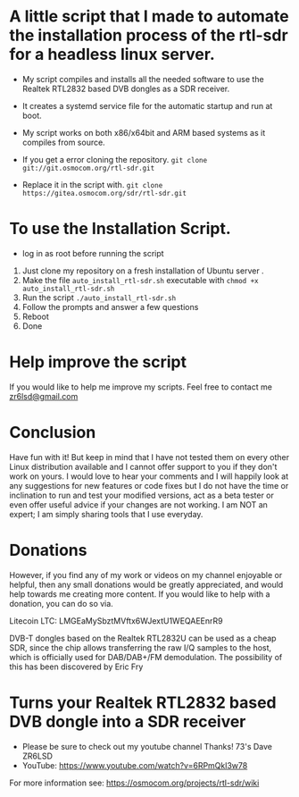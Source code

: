 # A little script that I made to automate the installation process of the rtl-sdr for a headless linux server.

- My script compiles and installs all the needed software to use the Realtek RTL2832 based DVB dongles as a SDR receiver.   

- It creates a systemd service file for the automatic startup and run at boot.

- My script works on both x86/x64bit and ARM based systems as it compiles from source.

- If you get a error cloning the repository. 
```git clone git://git.osmocom.org/rtl-sdr.git```
 - Replace it in the script with.
```git clone https://gitea.osmocom.org/sdr/rtl-sdr.git```

# To use the Installation Script.
- log in as root before running the script

1. Just clone my repository on a fresh installation of Ubuntu server . 
2. Make the file ```auto_install_rtl-sdr.sh``` executable with ```chmod +x auto_install_rtl-sdr.sh ```
3. Run the script ```./auto_install_rtl-sdr.sh```
4. Follow the prompts and answer a few questions
5. Reboot
6. Done 

# Help improve the script

If you would like to help me improve my scripts. Feel free to contact me zr6lsd@gmail.com

# Conclusion

Have fun with it! But keep in mind that I have not tested them on every other Linux distribution available and I cannot offer support to you if they don't work on yours. I would love to hear your comments and I will happily look at any suggestions for new features or code fixes but I do not have the time or inclination to run and test your modified versions, act as a beta tester or even offer useful advice if your changes are not working. I am NOT an expert; I am simply sharing tools that I use everyday.

# Donations

However, if you find any of my work or videos on my channel enjoyable or helpful, then any small donations would be greatly appreciated, and would help towards me creating more content. If you would like to help with a donation, you can do so via.

Litecoin LTC: LMGEaMySbztMVftx6WJextU1WEQAEEnrR9


DVB-T dongles based on the Realtek RTL2832U can be used as a cheap SDR, since the chip allows transferring the raw I/Q samples to the host, which is officially used for DAB/DAB+/FM demodulation. The possibility of this has been discovered by Eric Fry

Turns your Realtek RTL2832 based DVB dongle into a SDR receiver
======================================================================
- Please be sure to check out my youtube channel Thanks! 73's Dave ZR6LSD
- YouTube: https://www.youtube.com/watch?v=6RPmQkl3w78

For more information see:
https://osmocom.org/projects/rtl-sdr/wiki




